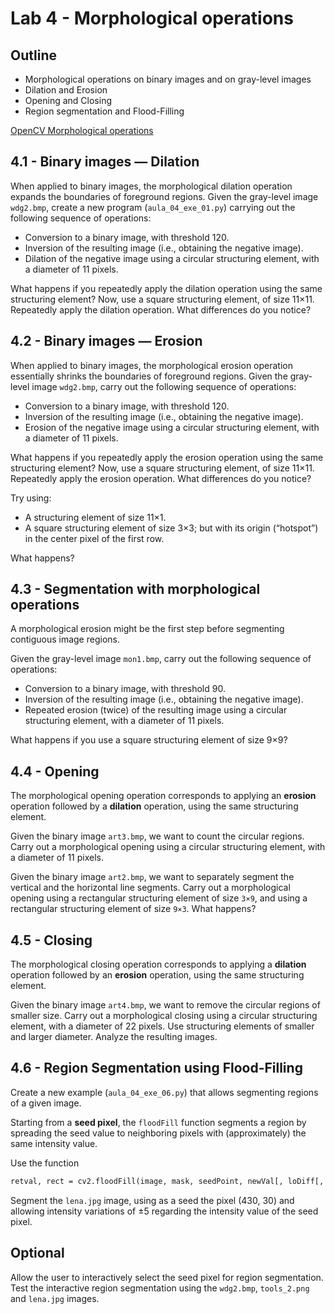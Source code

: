 # Lab 4 - Morphological operations

## Outline
* Morphological operations on binary images and on gray-level images
* Dilation and Erosion
* Opening and Closing
* Region segmentation and Flood-Filling

[OpenCV Morphological operations](https://docs.opencv.org/4.x/d9/d61/tutorial_py_morphological_ops.html) 

##	4.1 - Binary images — Dilation 
When applied to binary images, the morphological dilation operation expands the boundaries of foreground regions.
Given the gray-level image `wdg2.bmp`, create a new program (`aula_04_exe_01.py`) carrying out the following sequence of operations:
* Conversion to a binary image, with threshold 120.
*	Inversion of the resulting image (i.e., obtaining the negative image).
*	Dilation of the negative image using a circular structuring element, with a diameter of 11 pixels.

What happens if you repeatedly apply the dilation operation using the same structuring element?
Now, use a square structuring element, of size 11×11. Repeatedly apply the dilation operation. What differences do you notice? 

## 4.2 - Binary images — Erosion
When applied to binary images, the morphological erosion operation essentially shrinks the boundaries of foreground regions.
Given the gray-level image `wdg2.bmp`, carry out the following sequence of operations:

*	Conversion to a binary image, with threshold 120.
*	Inversion of the resulting image (i.e., obtaining the negative image).
*	Erosion of the negative image using a circular structuring element, with a diameter of 11 pixels.

What happens if you repeatedly apply the erosion operation using the same structuring element?
Now, use a square structuring element, of size 11×11. Repeatedly apply the erosion operation. What differences do you notice? 

<!--The morphological erosion has directional effects, when using non-symmetrical structuring elements.-->

Try using:

*	A structuring element of size 11×1.
*	A square structuring element of size 3×3; but with its origin (“hotspot”) in the center pixel of the first row.

What happens?

## 4.3 - Segmentation with morphological operations
A morphological erosion might be the first step before segmenting contiguous image regions. 

Given the gray-level image `mon1.bmp`, carry out the following sequence of operations:

*	Conversion to a binary image, with threshold 90.
*	Inversion of the resulting image (i.e., obtaining the negative image).
*	Repeated erosion (twice) of the resulting image using a circular structuring element, with a diameter of 11 pixels.

What happens if you use a square structuring element of size 9×9?


## 4.4 - Opening
The morphological opening operation corresponds to applying an **erosion** operation followed by a **dilation** operation, using the same structuring element.

Given the binary image `art3.bmp`, we want to count the circular regions. Carry out a morphological opening using a circular structuring element, with a diameter of 11 pixels. 

Given the binary image `art2.bmp`, we want to separately segment the vertical and the horizontal line segments. Carry out a morphological opening using a rectangular structuring element of size `3×9`, and using a rectangular structuring element of size `9×3`. What happens?


## 4.5 - Closing
The morphological closing operation corresponds to applying a **dilation** operation followed by an **erosion** operation, using the same structuring element.

Given the binary image `art4.bmp`, we want to remove the circular regions of smaller size. Carry out a morphological closing using a circular structuring element, with a diameter of 22 pixels.
Use structuring elements of smaller and larger diameter. Analyze the resulting images.

## 4.6 - Region Segmentation using Flood-Filling
Create a new example (`aula_04_exe_06.py`) that allows segmenting regions of a given image.
 
Starting from a **seed pixel**, the `floodFill` function segments a region by spreading the seed value to neighboring pixels with (approximately) the same intensity value. 

Use the function 
``` html
retval, rect = cv2.floodFill(image, mask, seedPoint, newVal[, loDiff[, upDiff[, flags]]])
```

Segment the `lena.jpg` image, using as a seed the pixel (430, 30) and allowing intensity variations of ±5 regarding the intensity value of the seed pixel.

## Optional
Allow the user to interactively select the seed pixel for region segmentation.
Test the interactive region segmentation using the `wdg2.bmp`, `tools_2.png` and `lena.jpg` images.
